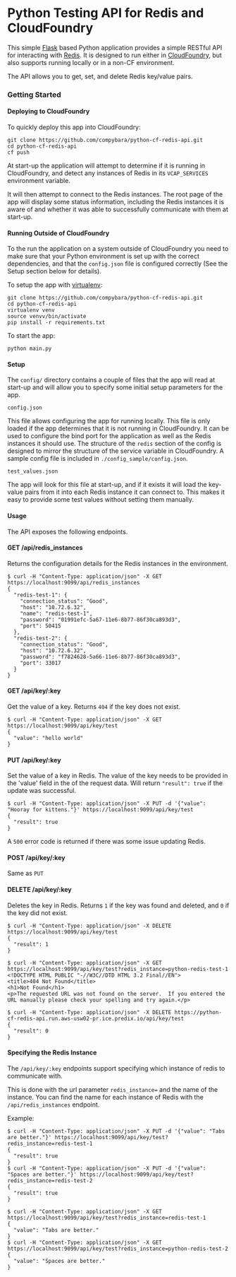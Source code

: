 # Python Testing API for Redis and CloudFoundry

This simple [Flask](http://flask.pocoo.org/) based Python application provides 
a simple RESTful API for interacting with [Redis](http://redis.io). It is designed to run 
either in [CloudFoundry](https://www.cloudfoundry.org/), but also supports running locally or in a non-CF environment.

The API allows you to get, set, and delete Redis key/value pairs. 
 
### Getting Started

#### Deploying to CloudFoundry

To quickly deploy this app into CloudFoundry:
    
    git clone https://github.com/compybara/python-cf-redis-api.git
    cd python-cf-redis-api
    cf push 
    
At start-up the application will attempt to determine if it is running in CloudFoundry, and 
detect any instances of Redis in its `VCAP_SERVICES` environment variable. 

It will then attempt to connect to the Redis instances. The root page of the app will display
some status information, including the Redis instances it is aware of and whether it was able
to successfully communicate with them at start-up. 

#### Running Outside of CloudFoundry

To the run the application on a system outside of CloudFoundry you need to make sure that
your Python environment is set up with the correct dependencies, and that the `config.json`
file is configured correctly (See the Setup section below for details). 

To setup the app with [virtualenv](http://docs.python-guide.org/en/latest/dev/virtualenvs/):

    git clone https://github.com/compybara/python-cf-redis-api.git
    cd python-cf-redis-api
    virtualenv venv
    source venvv/bin/activate
    pip install -r requirements.txt
    
To start the app:
    
    python main.py
    

#### Setup 

The `config/` directory contains a couple of files that the app will read at start-up 
and will allow you to specify some initial setup parameters for the app.  

`config.json` 

This file allows configuring the app for running locally. This file is only loaded
if the app determines that it is not running in CloudFoundry. It can be used to configure
the bind port for the application as well as the Redis instances it should use. The 
structure of the `redis` section of the config is designed to mirror the structure of the
service variable in CloudFoundry. A sample config file is included in `./config_sample/config.json`. 

`test_values.json`

The app will look for this file at start-up, and if it exists it will load the key-value pairs
from it into each Redis instance it can connect to. This makes it easy to provide some test values without
setting them manually. 

#### Usage

The API exposes the following endpoints. 

#### GET /api/redis_instances

Returns the configuration details for the Redis instances in the environment. 

    $ curl -H "Content-Type: application/json" -X GET https://localhost:9099/api/redis_instances
    {
      "redis-test-1": {
        "connection_status": "Good",
        "host": "10.72.6.32",
        "name": "redis-test-1",
        "password": "01991efc-5a67-11e6-8b77-86f30ca893d3",
        "port": 50415
      },
      "redis-test-2": {
        "connection_status": "Good",
        "host": "10.72.6.32",
        "password": "f7824628-5a66-11e6-8b77-86f30ca893d3",
        "port": 33017
      }
    }

#### GET /api/key/:key

Get the value of a key. Returns `404` if the key does not exist. 

    $ curl -H "Content-Type: application/json" -X GET https://localhost:9099/api/key/test
    {
      "value": "hello world"
    }

#### PUT /api/key/:key

Set the value of a key in Redis. The value of the key needs to be provided in the 'value'
field in the of the request data. Will return `"result": true` if the update was successful.
    
    $ curl -H "Content-Type: application/json" -X PUT -d '{"value": "Hooray for kittens."}' https://localhost:9099/api/key/test
    {
      "result": true
    }
    
A `500` error code is returned if there was some issue updating Redis.

#### POST /api/key/:key

Same as `PUT`

#### DELETE /api/key/:key

Deletes the key in Redis. Returns `1` if the key was found and deleted, and `0` if the key did not exist.

    $ curl -H "Content-Type: application/json" -X DELETE https://localhost:9099/api/key/test
    {
      "result": 1
    }
<!-- Break up the code blocks-->
    $ curl -H "Content-Type: application/json" -X GET https://localhost:9099/api/key/test?redis_instance=python-redis-test-1
    <!DOCTYPE HTML PUBLIC "-//W3C//DTD HTML 3.2 Final//EN">
    <title>404 Not Found</title>
    <h1>Not Found</h1>
    <p>The requested URL was not found on the server.  If you entered the URL manually please check your spelling and try again.</p>
<!-- Break up the code blocks-->
    $ curl -H "Content-Type: application/json" -X DELETE https://python-cf-redis-api.run.aws-usw02-pr.ice.predix.io/api/key/test
    {
      "result": 0
    }

#### Specifying the Redis Instance

The `/api/key/:key` endpoints support specifying which instance of redis to communicate with. 

This is done with the url parameter `redis_instance=` and the name of the instance. You can find the
name for each instance of Redis with the `/api/redis_instances` endpoint. 

Example:

    $ curl -H "Content-Type: application/json" -X PUT -d '{"value": "Tabs are better."}' https://localhost:9099/api/key/test?redis_instance=redis-test-1
    {
      "result": true
    }
    $ curl -H "Content-Type: application/json" -X PUT -d '{"value": "Spaces are better."}' https://localhost:9099/api/key/test?redis_instance=redis-test-2
    {
      "result": true
    }
<!-- Break up the code blocks-->
    $ curl -H "Content-Type: application/json" -X GET https://localhost:9099/api/key/test?redis_instance=redis-test-1
    {
      "value": "Tabs are better."
    }
    $ curl -H "Content-Type: application/json" -X GET https://localhost:9099/api/key/test?redis_instance=python-redis-test-2
    {
      "value": "Spaces are better."
    }
